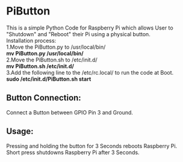 # PiButton
This is a simple Python Code for Raspberry Pi which allows User to "Shutdown" and "Reboot" their Pi using a physical button.  
Installation process:  
1.Move the PiButton.py to /usr/local/bin/   
  **mv PiButton.py /usr/local/bin/**  
2.Move the PiButton.sh to /etc/init.d/  
  **mv PiButton.sh /etc/init.d/**  
3.Add the following line to the /etc/rc.local/ to run the code at Boot.  
  **sudo /etc/init.d/PiButton.sh start**  
## Button Connection:  
Connect a Button between GPIO Pin 3 and Ground.
## Usage:  
Pressing and holding the button for 3 Seconds reboots Raspberry Pi.  
Short press shutdowns Raspberry Pi after 3 Seconds.  
